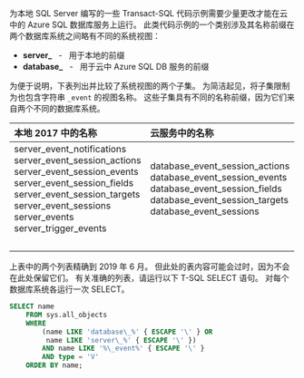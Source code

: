 
<!--
### Code examples for Azure cloud differ slightly from on-premises
  Or.....
### Code examples can differ for Azure SQL Database
-->

为本地 SQL Server 编写的一些 Transact-SQL 代码示例需要少量更改才能在云中的 Azure SQL 数据库服务上运行。 此类代码示例的一个类别涉及其名称前缀在两个数据库系统之间略有不同的系统视图：

- **server\_** &nbsp; - &nbsp; 用于本地的前缀 
- **database\_** &nbsp; - &nbsp; 用于云中 Azure SQL DB 服务的前缀 

为便于说明，下表列出并比较了系统视图的两个子集。 为简洁起见，将子集限制为也包含字符串 `_event` 的视图名称。 这些子集具有不同的名称前缀，因为它们来自两个不同的数据库系统。

| 本地 2017 中的名称 | 云服务中的名称 |
| :------------------------- | :---------------------- |
| server_event_notifications<br />server_event_session_actions<br />server_event_session_events<br />server_event_session_fields<br />server_event_session_targets<br />server_event_sessions<br />server_events<br />server_trigger_events | database_event_session_actions<br />database_event_session_events<br />database_event_session_fields<br />database_event_session_targets<br />database_event_sessions |
| &nbsp; | &nbsp; |

上表中的两个列表精确到 2019 年 6 月。 但此处的表内容可能会过时，因为不会在此处保留它们。 有关准确的列表，请运行以下 T-SQL SELECT 语句。 对每个数据库系统各运行一次 SELECT。

```sql
SELECT name
    FROM sys.all_objects
    WHERE
        (name LIKE 'database\_%' { ESCAPE '\' } OR
         name LIKE 'server\_%' { ESCAPE '\' })
        AND name LIKE '%\_event%' { ESCAPE '\' }
        AND type = 'V'
    ORDER BY name;
```

<!--
The creation of this docs/includes/ file was prompted by Issue 2211 (https://github.com/MicrosoftDocs/sql-docs/issues/2211).
Initial PR was PR 10427 (https://github.com/MicrosoftDocs/sql-docs-pr/pull/10427).
The complaint was that a specific T-SQL code block failed on Azure SQL Database.

GeneMi  ,  2019/05/28
-->
